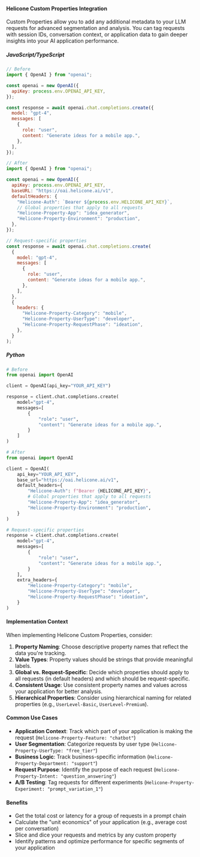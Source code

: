 #### Helicone Custom Properties Integration

Custom Properties allow you to add any additional metadata to your LLM requests for advanced segmentation and analysis. You can tag requests with session IDs, conversation context, or application data to gain deeper insights into your AI application performance.

##### JavaScript/TypeScript

```javascript
// Before
import { OpenAI } from "openai";

const openai = new OpenAI({
  apiKey: process.env.OPENAI_API_KEY,
});

const response = await openai.chat.completions.create({
  model: "gpt-4",
  messages: [
    {
      role: "user",
      content: "Generate ideas for a mobile app.",
    },
  ],
});

// After
import { OpenAI } from "openai";

const openai = new OpenAI({
  apiKey: process.env.OPENAI_API_KEY,
  baseURL: "https://oai.helicone.ai/v1",
  defaultHeaders: {
    "Helicone-Auth": `Bearer ${process.env.HELICONE_API_KEY}`,
    // Global properties that apply to all requests
    "Helicone-Property-App": "idea_generator",
    "Helicone-Property-Environment": "production",
  },
});

// Request-specific properties
const response = await openai.chat.completions.create(
  {
    model: "gpt-4",
    messages: [
      {
        role: "user",
        content: "Generate ideas for a mobile app.",
      },
    ],
  },
  {
    headers: {
      "Helicone-Property-Category": "mobile",
      "Helicone-Property-UserType": "developer",
      "Helicone-Property-RequestPhase": "ideation",
    },
  }
);
```

##### Python

```python
# Before
from openai import OpenAI

client = OpenAI(api_key="YOUR_API_KEY")

response = client.chat.completions.create(
    model="gpt-4",
    messages=[
        {
            "role": "user",
            "content": "Generate ideas for a mobile app.",
        }
    ]
)

# After
from openai import OpenAI

client = OpenAI(
    api_key="YOUR_API_KEY",
    base_url="https://oai.helicone.ai/v1",
    default_headers={
        "Helicone-Auth": f"Bearer {HELICONE_API_KEY}",
        # Global properties that apply to all requests
        "Helicone-Property-App": "idea_generator",
        "Helicone-Property-Environment": "production",
    }
)

# Request-specific properties
response = client.chat.completions.create(
    model="gpt-4",
    messages=[
        {
            "role": "user",
            "content": "Generate ideas for a mobile app.",
        }
    ],
    extra_headers={
        "Helicone-Property-Category": "mobile",
        "Helicone-Property-UserType": "developer",
        "Helicone-Property-RequestPhase": "ideation",
    }
)
```

#### Implementation Context

When implementing Helicone Custom Properties, consider:

1. **Property Naming**: Choose descriptive property names that reflect the data you're tracking.
2. **Value Types**: Property values should be strings that provide meaningful labels.
3. **Global vs. Request-Specific**: Decide which properties should apply to all requests (in default headers) and which should be request-specific.
4. **Consistent Usage**: Use consistent property names and values across your application for better analysis.
5. **Hierarchical Properties**: Consider using hierarchical naming for related properties (e.g., `UserLevel-Basic`, `UserLevel-Premium`).

#### Common Use Cases

- **Application Context**: Track which part of your application is making the request (`Helicone-Property-Feature: "chatbot"`)
- **User Segmentation**: Categorize requests by user type (`Helicone-Property-UserType: "free_tier"`)
- **Business Logic**: Track business-specific information (`Helicone-Property-Department: "support"`)
- **Request Purpose**: Identify the purpose of each request (`Helicone-Property-Intent: "question_answering"`)
- **A/B Testing**: Tag requests for different experiments (`Helicone-Property-Experiment: "prompt_variation_1"`)

#### Benefits

- Get the total cost or latency for a group of requests in a prompt chain
- Calculate the "unit economics" of your application (e.g., average cost per conversation)
- Slice and dice your requests and metrics by any custom property
- Identify patterns and optimize performance for specific segments of your application
